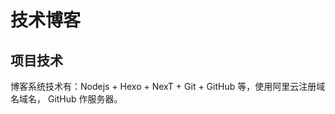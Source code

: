 # 技术博客

## 项目技术

博客系统技术有：Nodejs + Hexo + NexT + Git + GitHub 等，使用阿里云注册域名域名， GitHub 作服务器。













































